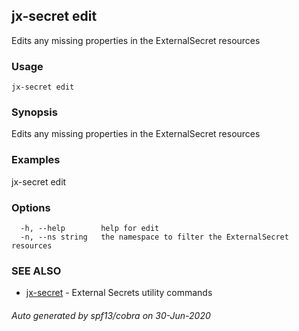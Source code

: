 ## jx-secret edit

Edits any missing properties in the ExternalSecret resources

### Usage

```
jx-secret edit
```

### Synopsis

Edits any missing properties in the ExternalSecret resources

### Examples

  jx-secret edit

### Options

```
  -h, --help        help for edit
  -n, --ns string   the namespace to filter the ExternalSecret resources
```

### SEE ALSO

* [jx-secret](jx-secret.md)	 - External Secrets utility commands

###### Auto generated by spf13/cobra on 30-Jun-2020
